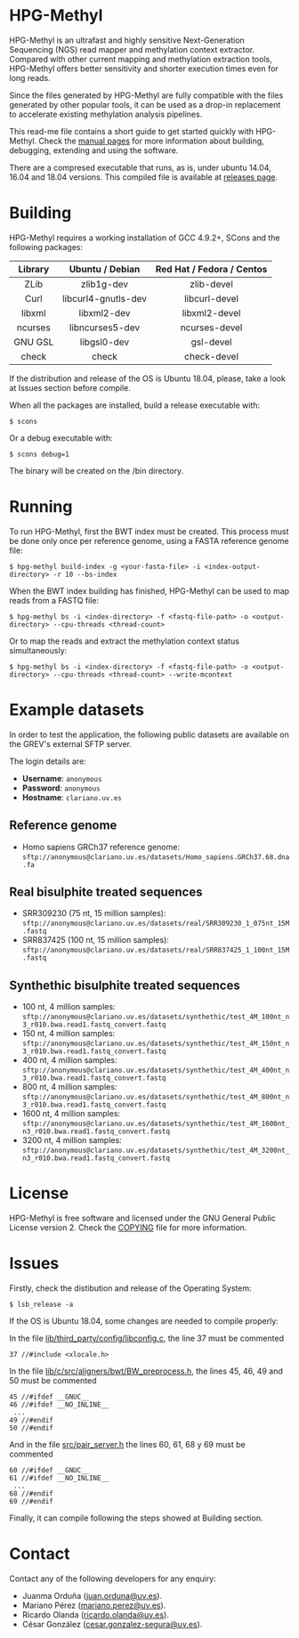 
HPG-Methyl
==========

HPG-Methyl is an ultrafast and highly sensitive Next-Generation Sequencing (NGS) read mapper and methylation context extractor. Compared with other current mapping and methylation extraction tools, HPG-Methyl offers better sensitivity and shorter execution times even for long reads.

Since the files generated by HPG-Methyl are fully compatible with the files generated by other popular tools, it can be used as a drop-in replacement to accelerate existing methylation analysis pipelines.

This read-me file contains a short guide to get started quickly with HPG-Methyl. Check the [manual pages](/man) for more information about building, debugging, extending and using the software.

There are a compresed executable that runs, as is, under ubuntu 14.04, 16.04 and 18.04 versions. This compiled file is available at [releases page](../../releases).



# Building

HPG-Methyl requires a working installation of GCC 4.9.2+, SCons and the following packages:

| Library | Ubuntu / Debian | Red Hat / Fedora / Centos |
|:-------:|:---------------:|:-------------------------:|
| ZLib    | zlib1g-dev      | zlib-devel                |
| Curl    | libcurl4-gnutls-dev | libcurl-devel         |
| libxml  | libxml2-dev     | libxml2-devel             |
| ncurses | libncurses5-dev | ncurses-devel             |
| GNU GSL | libgsl0-dev     | gsl-devel                 |
| check   | check           | check-devel               |

If the distribution and release of the OS is Ubuntu 18.04, please, take a look at Issues section before compile.

When all the packages are installed, build a release executable with:

```
$ scons
```

Or a debug executable with:

```
$ scons debug=1
```

The binary will be created on the /bin directory.


# Running

To run HPG-Methyl, first the BWT index must be created. This process must be done only once per reference genome, using a FASTA reference genome file:

```
$ hpg-methyl build-index -g <your-fasta-file> -i <index-output-directory> -r 10 --bs-index
```

When the BWT index building has finished, HPG-Methyl can be used to map reads from a FASTQ file:

```
$ hpg-methyl bs -i <index-directory> -f <fastq-file-path> -o <output-directory> --cpu-threads <thread-count>
```

Or to map the reads and extract the methylation context status simultaneously:

```
$ hpg-methyl bs -i <index-directory> -f <fastq-file-path> -o <output-directory> --cpu-threads <thread-count> --write-mcontext
```



# Example datasets

In order to test the application, the following public datasets are available on
the GREV's external SFTP server.

The login details are:

* **Username**: `anonymous`
* **Password**: `anonymous`
* **Hostname**: `clariano.uv.es`

## Reference genome

* Homo sapiens GRCh37 reference genome: `sftp://anonymous@clariano.uv.es/datasets/Homo_sapiens.GRCh37.68.dna.fa`

## Real bisulphite treated sequences

* SRR309230 (75 nt, 15 million samples): `sftp://anonymous@clariano.uv.es/datasets/real/SRR309230_1_075nt_15M.fastq`
* SRR837425 (100 nt, 15 million samples): `sftp://anonymous@clariano.uv.es/datasets/real/SRR837425_1_100nt_15M.fastq`

## Synthethic bisulphite treated sequences

* 100 nt, 4 million samples: `sftp://anonymous@clariano.uv.es/datasets/synthethic/test_4M_100nt_n3_r010.bwa.read1.fastq_convert.fastq`
* 150 nt, 4 million samples: `sftp://anonymous@clariano.uv.es/datasets/synthethic/test_4M_150nt_n3_r010.bwa.read1.fastq_convert.fastq`
* 400 nt, 4 million samples: `sftp://anonymous@clariano.uv.es/datasets/synthethic/test_4M_400nt_n3_r010.bwa.read1.fastq_convert.fastq`
* 800 nt, 4 million samples: `sftp://anonymous@clariano.uv.es/datasets/synthethic/test_4M_800nt_n3_r010.bwa.read1.fastq_convert.fastq`
* 1600 nt, 4 million samples: `sftp://anonymous@clariano.uv.es/datasets/synthethic/test_4M_1600nt_n3_r010.bwa.read1.fastq_convert.fastq`
* 3200 nt, 4 million samples: `sftp://anonymous@clariano.uv.es/datasets/synthethic/test_4M_3200nt_n3_r010.bwa.read1.fastq_convert.fastq`

# License

HPG-Methyl is free software and licensed under the GNU General Public License version 2. Check the [COPYING](/COPYING) file for more information.

# Issues

Firstly, check the distibution and release of the Operating System:

```
$ lsb_release -a
```

If the OS is Ubuntu 18.04, some changes are needed to compile properly:

In the file [lib/third_party/config/libconfig.c](src/pair_server.h#L37), the line 37 must be commented

```
37 //#include <xlocale.h>
```

In the file [lib/c/src/aligners/bwt/BW_preprocess.h](lib/c/src/aligners/bwt/BW_preprocess.h#L45), the lines 45, 46, 49 and 50 must be commented

```
45 //#ifdef __GNUC__
46 //#ifdef __NO_INLINE__
 ...
49 //#endif
50 //#endif
```

And in the file [src/pair_server.h](src/pair_server.h#L60) the lines 60, 61, 68 y 69 must be commented

```
60 //#ifdef __GNUC__
61 //#ifdef __NO_INLINE__
 ...
68 //#endif
69 //#endif
```
Finally, it can compile following the steps showed at Building section.

# Contact

Contact any of the following developers for any enquiry:

* Juanma Orduña ([juan.orduna@uv.es](mailto:juan.orduna@uv.es)).
* Mariano Pérez ([mariano.perez@uv.es](mailto:mariano.perez@uv.es)).
* Ricardo Olanda ([ricardo.olanda@uv.es](mailto:ricardo.olanda@uv.es)).
* César González ([cesar.gonzalez-segura@uv.es](mailto:cesar.gonzalez-segura@uv.es)).


